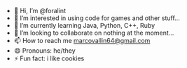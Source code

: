 - 👋 Hi, I’m @foralint
- 👀 I’m interested in using code for games and other stuff...
- 🌱 I’m currently learning Java, Python, C++, Ruby
- 💞️ I’m looking to collaborate on nothing at the moment...
- 📫 How to reach me marcovallin64@gmail.com
- 😄 Pronouns: he/they
- ⚡ Fun fact: i like cookies

<!---
foralint/foralint is a ✨ special ✨ repository because its `README.md` (this file) appears on your GitHub profile.
You can click the Preview link to take a look at your changes.
--->
